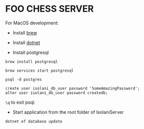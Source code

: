 # FOO CHESS SERVER

For MacOS development:
*  Install [brew](https://brew.sh)
*  Install [dotnet](https://dotnet.microsoft.com/download)

* Install postgresql
```
brew install postgresql
```


```
brew services start postgresql
```

 

```
psql -d postgres
```

 
```
create user isolani_db_user password 'SomeAmazingPassword';
alter user isolani_db_user password createdb;
```

` \q ` to exit psql.

* Start application from the root folder of IsolaniServer
```
dotnet ef database update
```
